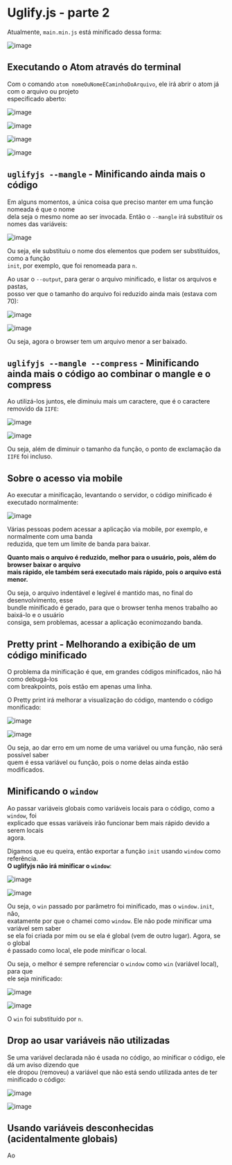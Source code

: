 # Uglify.js - parte 2 

Atualmente, `main.min.js` está minificado dessa forma:  

![image](https://user-images.githubusercontent.com/29297788/33606368-6386bb70-d9a4-11e7-932f-64fb178f454c.png)

## Executando o Atom através do terminal  
Com o comando `atom nomeOuNomeECaminhoDoArquivo`, ele irá abrir o atom já com o arquivo ou projeto  
especificado aberto:  

![image](https://user-images.githubusercontent.com/29297788/33608301-4b6bc2f4-d9ab-11e7-8504-e1c3559ef3a0.png)

![image](https://user-images.githubusercontent.com/29297788/33608313-5089d780-d9ab-11e7-8b54-a96dd80c90d2.png)

![image](https://user-images.githubusercontent.com/29297788/33608397-8e3a083e-d9ab-11e7-9080-f5d712e8443b.png)

![image](https://user-images.githubusercontent.com/29297788/33608407-9148c02e-d9ab-11e7-8b40-4de513b4ae02.png)

## `uglifyjs --mangle` - Minificando ainda mais o código  
Em alguns momentos, a única coisa que preciso manter em uma função nomeada é que o nome  
dela seja o mesmo nome ao ser invocada. Então o `--mangle` irá substituir os nomes das variáveis:  

![image](https://user-images.githubusercontent.com/29297788/33606539-f254bfbe-d9a4-11e7-92cf-a07d816d7fd6.png)

Ou seja, ele substituiu o nome dos elementos que podem ser substituídos, como a função  
`init`, por exemplo, que foi renomeada para `n`.  

Ao usar o `--output`, para gerar o arquivo minificado, e listar os arquivos e pastas,  
posso ver que o tamanho do arquivo foi reduzido ainda mais (estava com 70):  

![image](https://user-images.githubusercontent.com/29297788/33606693-7a7459f4-d9a5-11e7-830b-0f5eb875cab0.png)

![image](https://user-images.githubusercontent.com/29297788/33606715-89bae89c-d9a5-11e7-98a3-2830e08d2a19.png)

Ou seja, agora o browser tem um arquivo menor a ser baixado.  

## `uglifyjs --mangle --compress` - Minificando ainda mais o código ao combinar o mangle e o compress  
Ao utilizá-los juntos, ele diminuiu mais um caractere, que é o caractere removido da `IIFE`:  

![image](https://user-images.githubusercontent.com/29297788/33606829-0de67730-d9a6-11e7-9abe-f8cfefbf4662.png)

![image](https://user-images.githubusercontent.com/29297788/33606878-369e18c2-d9a6-11e7-9004-3fbb31e36b30.png)

Ou seja, além de diminuir o tamanho da função, o ponto de exclamação da `IIFE` foi incluso.  

## Sobre o acesso via mobile  
Ao executar a minificação, levantando o servidor, o código minificado é executado normalmente:  

![image](https://user-images.githubusercontent.com/29297788/33606982-87b501bc-d9a6-11e7-8baa-598fd65aebc1.png)

Várias pessoas podem acessar a aplicação via mobile, por exemplo, e normalmente com uma banda  
reduzida, que tem um limite de banda para baixar.  

**Quanto mais o arquivo é reduzido, melhor para o usuário, pois, além do browser baixar o arquivo  
mais rápido, ele também será executado mais rápido, pois o arquivo está menor.**  

Ou seja, o arquivo indentável e legível é mantido mas, no final do desenvolvimento, esse  
bundle minificado é gerado, para que o browser tenha menos trabalho ao baixá-lo e o usuário  
consiga, sem problemas, acessar a aplicação econimozando banda.  

## Pretty print - Melhorando a exibição de um código minificado  
O problema da minificação é que, em grandes códigos minificados, não há como debugá-los  
com breakpoints, pois estão em apenas uma linha.  

O Pretty print irá melhorar a visualização do código, mantendo o código monificado:  

![image](https://user-images.githubusercontent.com/29297788/33607270-b0a43dd0-d9a7-11e7-946b-7c3e601b571f.png)

![image](https://user-images.githubusercontent.com/29297788/33607315-dd5e7886-d9a7-11e7-898f-adfc0955a9c0.png)

Ou seja, ao dar erro em um nome de uma variável ou uma função, não será possível saber  
quem é essa variável ou função, pois o nome delas ainda estão modificados.  

## Minificando o `window` 
Ao passar variáveis globais como variáveis locais para o código, como a `window`, foi  
explicado que essas variáveis irão funcionar bem mais rápido devido a serem locais  
agora.  

Digamos que eu queira, então exportar a função `init` usando `window` como referência.  
**O uglifyjs não irá minificar o `window`**:  

![image](https://user-images.githubusercontent.com/29297788/33607501-78b43280-d9a8-11e7-9ffa-50df8d4e58e3.png)

![image](https://user-images.githubusercontent.com/29297788/33607544-a72fa234-d9a8-11e7-9c4d-6f83e685a41c.png)

Ou seja, o `win` passado por parâmetro foi minificado, mas o `window.init`, não,  
exatamente por que o chamei como `window`. Ele não pode minificar uma variável sem saber  
se ela foi criada por mim ou se ela é global (vem de outro lugar). Agora, se o global  
é passado como local, ele pode minificar o local.  

Ou seja, o melhor é sempre referenciar o `window` como `win` (variável local), para que  
ele seja minificado:  

![image](https://user-images.githubusercontent.com/29297788/33607633-f07403cc-d9a8-11e7-8731-026891341cb2.png)

![image](https://user-images.githubusercontent.com/29297788/33607730-29998276-d9a9-11e7-83d1-d97dd0b83492.png)

O `win` foi substituído por `n`.  

## Drop ao usar variáveis não utilizadas 
Se uma variável declarada não é usada no código, ao minificar o código, ele dá um aviso dizendo que  
ele dropou (removeu) a variável que não está sendo utilizada antes de ter minificado o código:  

![image](https://user-images.githubusercontent.com/29297788/33607937-d6200f24-d9a9-11e7-8da1-92e56abe1fc4.png)

![image](https://user-images.githubusercontent.com/29297788/33608040-496166d6-d9aa-11e7-8ccc-209da2cfa202.png)

## Usando variáveis desconhecidas (acidentalmente globais) 
Ao 
